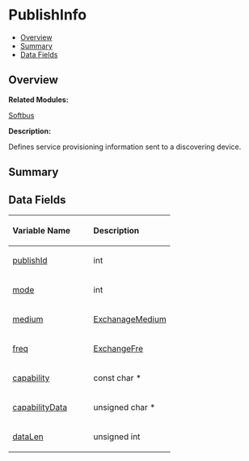 # PublishInfo<a name="ZH-CN_TOPIC_0000001054598195"></a>

-   [Overview](#section1247996641165635)
-   [Summary](#section2023144910165635)
-   [Data Fields](#pub-attribs)

## **Overview**<a name="section1247996641165635"></a>

**Related Modules:**

[Softbus](Softbus.md)

**Description:**

Defines service provisioning information sent to a discovering device. 

## **Summary**<a name="section2023144910165635"></a>

## Data Fields<a name="pub-attribs"></a>

<a name="table339901859165635"></a>
<table><thead align="left"><tr id="row1189574624165635"><th class="cellrowborder" valign="top" width="50%" id="mcps1.1.3.1.1"><p id="p142506277165635"><a name="p142506277165635"></a><a name="p142506277165635"></a>Variable Name</p>
</th>
<th class="cellrowborder" valign="top" width="50%" id="mcps1.1.3.1.2"><p id="p1370478036165635"><a name="p1370478036165635"></a><a name="p1370478036165635"></a>Description</p>
</th>
</tr>
</thead>
<tbody><tr id="row2118580505165635"><td class="cellrowborder" valign="top" width="50%" headers="mcps1.1.3.1.1 "><p id="p1660204633165635"><a name="p1660204633165635"></a><a name="p1660204633165635"></a><a href="Softbus.md#ga44a9b46ef719d882d4438a0c34a7f657">publishId</a></p>
</td>
<td class="cellrowborder" valign="top" width="50%" headers="mcps1.1.3.1.2 "><p id="p628038642165635"><a name="p628038642165635"></a><a name="p628038642165635"></a>int </p>
</td>
</tr>
<tr id="row1360765826165635"><td class="cellrowborder" valign="top" width="50%" headers="mcps1.1.3.1.1 "><p id="p536307564165635"><a name="p536307564165635"></a><a name="p536307564165635"></a><a href="Softbus.md#ga1e1635bcdb216cd4a4756c4962c3f595">mode</a></p>
</td>
<td class="cellrowborder" valign="top" width="50%" headers="mcps1.1.3.1.2 "><p id="p1949945251165635"><a name="p1949945251165635"></a><a name="p1949945251165635"></a>int </p>
</td>
</tr>
<tr id="row621704489165635"><td class="cellrowborder" valign="top" width="50%" headers="mcps1.1.3.1.1 "><p id="p1192182924165635"><a name="p1192182924165635"></a><a name="p1192182924165635"></a><a href="Softbus.md#ga3997803d8bfec79f5ba6e264f8e35b52">medium</a></p>
</td>
<td class="cellrowborder" valign="top" width="50%" headers="mcps1.1.3.1.2 "><p id="p121550225165635"><a name="p121550225165635"></a><a name="p121550225165635"></a><a href="Softbus.md#gaf5c7c122990f0ab5bd46b9bc47b5868b">ExchanageMedium</a> </p>
</td>
</tr>
<tr id="row1342574240165635"><td class="cellrowborder" valign="top" width="50%" headers="mcps1.1.3.1.1 "><p id="p302633585165635"><a name="p302633585165635"></a><a name="p302633585165635"></a><a href="Softbus.md#gaf850489236b0efbc4b27ea5a867ec001">freq</a></p>
</td>
<td class="cellrowborder" valign="top" width="50%" headers="mcps1.1.3.1.2 "><p id="p1281844799165635"><a name="p1281844799165635"></a><a name="p1281844799165635"></a><a href="Softbus.md#gacf2c77bd7e2c82784078762978123ea3">ExchangeFre</a> </p>
</td>
</tr>
<tr id="row1574616273165635"><td class="cellrowborder" valign="top" width="50%" headers="mcps1.1.3.1.1 "><p id="p1409069070165635"><a name="p1409069070165635"></a><a name="p1409069070165635"></a><a href="Softbus.md#gacf7c1f9daf2bf9c148ab9d8048d75358">capability</a></p>
</td>
<td class="cellrowborder" valign="top" width="50%" headers="mcps1.1.3.1.2 "><p id="p1809709494165635"><a name="p1809709494165635"></a><a name="p1809709494165635"></a>const char * </p>
</td>
</tr>
<tr id="row1134849877165635"><td class="cellrowborder" valign="top" width="50%" headers="mcps1.1.3.1.1 "><p id="p548820366165635"><a name="p548820366165635"></a><a name="p548820366165635"></a><a href="Softbus.md#ga0d267dd5f6f198120f91759094f07ab7">capabilityData</a></p>
</td>
<td class="cellrowborder" valign="top" width="50%" headers="mcps1.1.3.1.2 "><p id="p1389523451165635"><a name="p1389523451165635"></a><a name="p1389523451165635"></a>unsigned char * </p>
</td>
</tr>
<tr id="row1109703507165635"><td class="cellrowborder" valign="top" width="50%" headers="mcps1.1.3.1.1 "><p id="p297970587165635"><a name="p297970587165635"></a><a name="p297970587165635"></a><a href="Softbus.md#ga0ae4b95fd8ba4fd0fca6d02dee79e643">dataLen</a></p>
</td>
<td class="cellrowborder" valign="top" width="50%" headers="mcps1.1.3.1.2 "><p id="p1198280789165635"><a name="p1198280789165635"></a><a name="p1198280789165635"></a>unsigned int </p>
</td>
</tr>
</tbody>
</table>


